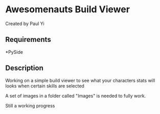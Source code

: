 Awesomenauts Build Viewer
============================
Created by Paul Yi

Requirements
---------------
*PySide

Description
---------------
Working on a simple build viewer to see what your characters stats will looks
when certain skills are selected

A set of images in a folder called "Images" is needed to fully work.

Still a working progress
